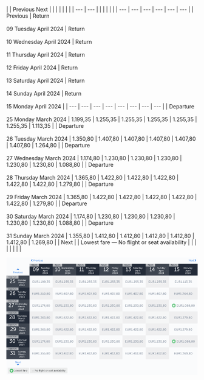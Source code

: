 |     | Previous Next |     |     |     |     |     |     |
| --- | --- |     |     |     |     |     |     | --- | --- | --- | --- | --- | --- |
| Previous | Return<br><br>09 Tuesday April 2024 | Return<br><br>10 Wednesday April 2024 | Return<br><br>11 Thursday April 2024 | Return<br><br>12 Friday April 2024 | Return<br><br>13 Saturday April 2024 | Return<br><br>14 Sunday April 2024 | Return<br><br>15 Monday April 2024 |
| --- | --- | --- | --- | --- | --- | --- | --- |
| Departure<br><br>25 Monday March 2024 | 1.199,35 | 1.255,35 | 1.255,35 | 1.255,35 | 1.255,35 | 1.255,35 | 1.113,35 |
| Departure<br><br>26 Tuesday March 2024 | 1.350,80 | 1.407,80 | 1.407,80 | 1.407,80 | 1.407,80 | 1.407,80 | 1.264,80 |
| Departure<br><br>27 Wednesday March 2024 | 1.174,80 | 1.230,80 | 1.230,80 | 1.230,80 | 1.230,80 | 1.230,80 | 1.088,80 |
| Departure<br><br>28 Thursday March 2024 | 1.365,80 | 1.422,80 | 1.422,80 | 1.422,80 | 1.422,80 | 1.422,80 | 1.279,80 |
| Departure<br><br>29 Friday March 2024 | 1.365,80 | 1.422,80 | 1.422,80 | 1.422,80 | 1.422,80 | 1.422,80 | 1.279,80 |
| Departure<br><br>30 Saturday March 2024 | 1.174,80 | 1.230,80 | 1.230,80 | 1.230,80 | 1.230,80 | 1.230,80 | 1.088,80 |
| Departure<br><br>31 Sunday March 2024 | 1.355,80 | 1.412,80 | 1.412,80 | 1.412,80 | 1.412,80 | 1.412,80 | 1.269,80 |
| Next |
| Lowest fare — No flight or seat availability |     |     |     |     |     |     |     |

![](turkish-airlines.png)
